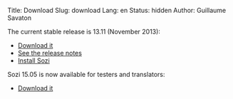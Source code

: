 Title: Download
Slug: download
Lang: en
Status: hidden
Author: Guillaume Savaton

The current stable release is 13.11 (November 2013):

  * [Download it](https://github.com/senshu/Sozi/releases/download/13.11/sozi-release-13.11-30213629.zip)
  * [See the release notes](|filename|/Releases/release-13.11.md)
  * [Install Sozi](|filename|install.md)

Sozi 15.05 is now available for testers and translators:

  * [Download it](https://github.com/senshu/Sozi/releases/tag/15.05-preview)
